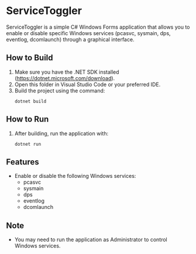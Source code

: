 # ServiceToggler

ServiceToggler is a simple C# Windows Forms application that allows you to enable or disable specific Windows services (pcasvc, sysmain, dps, eventlog, dcomlaunch) through a graphical interface.

## How to Build

1. Make sure you have the .NET SDK installed (https://dotnet.microsoft.com/download).
2. Open this folder in Visual Studio Code or your preferred IDE.
3. Build the project using the command:
   ```
   dotnet build
   ```

## How to Run

1. After building, run the application with:
   ```
   dotnet run
   ```

## Features
- Enable or disable the following Windows services:
  - pcasvc
  - sysmain
  - dps
  - eventlog
  - dcomlaunch

## Note
- You may need to run the application as Administrator to control Windows services.

